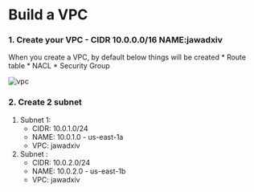 # Build a VPC
  ### 1. Create your VPC - CIDR 10.0.0.0/16 NAME:jawadxiv
   When you create a VPC, by default below things will be created
    * Route table
    * NACL
    * Security Group
    
 ![vpc](https://github.com/jawad1989/aws-solution-architect/blob/master/VPC/Lab/images/3%20-%20Create.PNG)
  
 ### 2. Create 2 subnet
   1. Subnet 1:
      * CIDR: 10.0.1.0/24
      * NAME: 10.0.1.0 - us-east-1a
      * VPC:  jawadxiv
   2. Subnet :
      * CIDR: 10.0.2.0/24
      * NAME: 10.0.2.0 - us-east-1b
      * VPC:  jawadxiv
   
   
